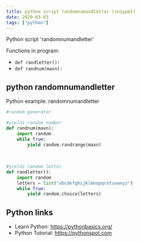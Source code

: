 ```yaml
---
title: python script randomnumandletter (snippet)
date: 2020-03-03
tags: ["python"]
---
```

Python script 'randomnumandletter'

Functions in program: 
* `def randletter():`
* `def randnum(maxn):`

## python randomnumandletter

Python example: randomnumandletter

```python
#random generator

#yields random number
def randnum(maxn):
    import random
    while True:
        yield random.randrange(maxn)
        
        
        
#yields random letter
def randletter():
    import random
    letters = list("abcdefghijklmnopqrstuvwxyz")
    while True:
        yield random.choice(letters)

```

## Python links

- Learn Python: https://pythonbasics.org/
- Python Tutorial: https://pythonspot.com
